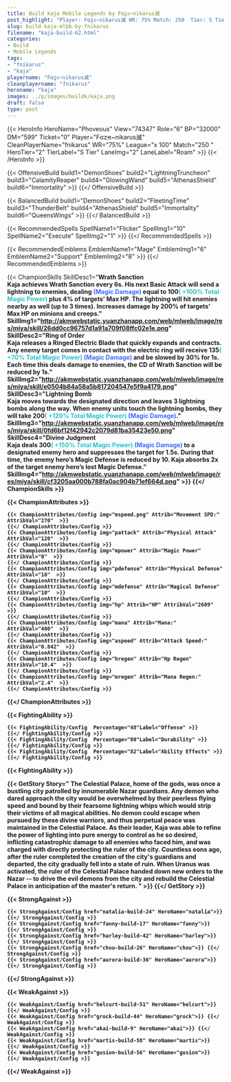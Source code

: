 ```yaml
---
title: Build kaja Mobile Legends by Fαȥҽ~nikarus滅
post_highlight: "Player: Fαȥҽ~nikarus滅 WR: 75% Match: 250  Tier: S Tier Lane: Roam"
slug: build-kaja-mlbb-by-fnikarus
filename: "kaja-build-62.html"
categories: 
- Build 
- Mobile Legends
tags: 
- "fnikarus"
- "kaja"
playername: "Fαȥҽ~nikarus滅"
cleanplayername: "fnikarus"
heroname: "kaja"
images: ../p/images/buildk/kaja.png
draft: false
type: post
---
```


{{< HeroInfo HeroName="Phoveous" View="74347" Role="6" BP="32000" DM="599" Ticket="0" Player="Fαȥҽ~nikarus滅" CleanPlayerName="fnikarus" WR="75%" League="x 100" Match="250 " HeroTier="2" TierLabel="S Tier" LaneImg="2" LaneLabel="Roam" >}} {{< /HeroInfo >}}
 
{{< OffensiveBuild build1="DemonShoes"  build2="LightningTruncheon" build3="CalamityReaper" build4="GlowingWand" build5="AthenasShield" build6="Immortality" >}} {{</ OffensiveBuild >}}  

{{< BalancedBuild build1="DemonShoes"  build2="FleetingTime" build3="ThunderBelt" build4="AthenasShield" build5="Immortality" build6="QueensWings" >}} {{</ BalancedBuild >}}  

{{< RecommendedSpells SpellName1="Flicker" SpellImg1="10" SpellName2="Execute" SpellImg2="1" >}} {{</ RecommendedSpells >}}   

{{< RecommendedEmblems EmblemName1="Mage" EmblemImg1="6" EmblemName2="Support" EmblemImg2="8" >}} {{</ RecommendedEmblems >}}   

{{< ChampionSkills SkillDesc1="<b>Wrath Sanction<br>Kaja achieves Wrath Sanction every 6s. His next Basic Attack will send a lightning to enemies, dealing <font color='#3B69FF'>(Magic Damage)</font> equal to 100<font color='#27C0C7'>( +100% Total Magic Power)</font> plus 4% of targets' Max HP. The lightning will hit enemies nearby as well (up to 3 times). Increases damage by 200% of targets' Max HP on minions and creeps." SkillImg1="http://akmwebstatic.yuanzhanapp.com/web/mlweb/image/res/miya/skill/26dd0cc96757d1a91a709f08ffc02e1e.png"  SkillDesc2="<b>Ring of Order<br>Kaja releases a Ringed Electric Blade that quickly expands and contracts. Any enemy target comes in contact with the electric ring will receive 135<font color='#27C0C7'>( +70% Total Magic Power)</font> <font color='#3B69FF'>(Magic Damage)</font> and be slowed by 30% for 1s. Each time this deals damage to enemies, the CD of Wrath Sanction will be reduced by 1s." SkillImg2="http://akmwebstatic.yuanzhanapp.com/web/mlweb/image/res/miya/skill/e0504b84a58a5b817204547e5f9a4179.png"  SkillDesc3="<b>Lightning Bomb<br>Kaja moves towards the designated direction and leaves 3 lightning bombs along the way. When enemy units touch the lightning bombs, they will take 200<font color='#27C0C7'>( +120% Total Magic Power)</font> <font color='#3B69FF'>(Magic Damage)</font>." SkillImg3="http://akmwebstatic.yuanzhanapp.com/web/mlweb/image/res/miya/skill/0fd6bf12f42942c2079d81ba35423e50.png"  SkillDesc4="<b>Divine Judgment<br>Kaja deals 300<font color='#27C0C7'>( +150% Total Magic Power)</font> <font color='#3B69FF'>(Magic Damage)</font> to a designated enemy hero and suppresses the target for 1.5s. During that time, the enemy hero&rsquo;s Magic Defense is reduced by 10. Kaja absorbs 2x of the target enemy hero&rsquo;s lost Magic Defense." SkillImg4="http://akmwebstatic.yuanzhanapp.com/web/mlweb/image/res/miya/skill/cf3205aa000b788fa0ac904b71ef664d.png"  >}} {{</ ChampionSkills >}}
	

{{< ChampionAttributes >}}

	{{< ChampionAttributes/Config img="mspeed.png" Attrib="Movement SPD:" AttribVal="270"  >}} 
	{{</ ChampionAttributes/Config >}}
	{{< ChampionAttributes/Config img="pattack" Attrib="Physical Attack" AttribVal="120"  >}} 
	{{</ ChampionAttributes/Config >}}
	{{< ChampionAttributes/Config img="mpower" Attrib="Magic Power" AttribVal="0"  >}} 
	{{</ ChampionAttributes/Config >}}
	{{< ChampionAttributes/Config img="pdefense" Attrib="Physical Defense" AttribVal="16"  >}} 
	{{</ ChampionAttributes/Config >}}
	{{< ChampionAttributes/Config img="mdefense" Attrib="Magical Defense" AttribVal="10"  >}} 
	{{</ ChampionAttributes/Config >}}
	{{< ChampionAttributes/Config img="hp" Attrib="HP" AttribVal="2609"  >}} 
	{{</ ChampionAttributes/Config >}}
	{{< ChampionAttributes/Config img="mana" Attrib="Mana:" AttribVal="400"  >}} 
	{{</ ChampionAttributes/Config >}}
	{{< ChampionAttributes/Config img="aspeed" Attrib="Attack Speed:" AttribVal="0.842"  >}} 
	{{</ ChampionAttributes/Config >}}
	{{< ChampionAttributes/Config img="hregen" Attrib="Hp Regen" AttribVal="10.4"  >}} 
	{{</ ChampionAttributes/Config >}}
	{{< ChampionAttributes/Config img="mregen" Attrib="Mana Regen:" AttribVal="2.4"  >}} 
	{{</ ChampionAttributes/Config >}}
	
	
{{</ ChampionAttributes >}}


{{< FightingAbility >}}

	{{< FightingAbility/Config  Percentage="48"Label="Offense" >}} 
	{{</ FightingAbility/Config >}}		
	{{< FightingAbility/Config  Percentage="80"Label="Durability" >}} 
	{{</ FightingAbility/Config >}}
	{{< FightingAbility/Config  Percentage="82"Label="Ability Effects" >}} 
	{{</ FightingAbility/Config >}}
	
{{< FightingAbility >}}

{{< GetStory Story=" The Celestial Palace, home of the gods, was once a bustling city patrolled by innumerable Nazar guardians. Any demon who dared approach the city would be overwhelmed by their peerless flying speed and bound by their fearsome lightning whips which would strip their victims of all magical abilities. No demon could escape when pursued by these divine warriors, and thus perpetual peace was maintained in the Celestial Palace. As their leader, Kaja was able to refine the power of lighting into pure energy to control as he so desired, inflicting catastrophic damage to all enemies who faced him, and was charged with directly protecting the ruler of the city. Countless eons ago, after the ruler completed the creation of the city's guardians and departed, the city gradually fell into a state of ruin. When Uranus was activated, the ruler of the Celestial Palace handed down new orders to the Nazar -- to drive the evil demons from the city and rebuild the Celestial Palace in anticipation of the master's return. " >}}  {{</ GetStory >}}

{{< StrongAgainst >}}

	{{< StrongAgainst/Config href="natalia-build-24" HeroName="natalia">}} {{</ StrongAgainst/Config >}}
	{{< StrongAgainst/Config href="fanny-build-17" HeroName="fanny">}} {{</ StrongAgainst/Config >}}
	{{< StrongAgainst/Config href="harley-build-42" HeroName="harley">}} {{</ StrongAgainst/Config >}}
	{{< StrongAgainst/Config href="chou-build-26" HeroName="chou">}} {{</ StrongAgainst/Config >}}
	{{< StrongAgainst/Config href="aurora-build-36" HeroName="aurora">}} {{</ StrongAgainst/Config >}}
	
{{</ StrongAgainst >}}

{{< WeakAgainst >}}

	{{< WeakAgainst/Config href="helcurt-build-51" HeroName="helcurt">}} {{</ WeakAgainst/Config >}}
	{{< WeakAgainst/Config href="grock-build-44" HeroName="grock">}} {{</ WeakAgainst/Config >}}
	{{< WeakAgainst/Config href="akai-build-9" HeroName="akai">}} {{</ WeakAgainst/Config >}}
	{{< WeakAgainst/Config href="martis-build-58" HeroName="martis">}} {{</ WeakAgainst/Config >}}
	{{< WeakAgainst/Config href="gusion-build-56" HeroName="gusion">}} {{</ WeakAgainst/Config >}}
	
{{</ WeakAgainst >}}
